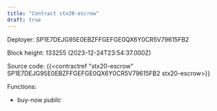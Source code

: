 ```yaml
---
title: "Contract stx20-escrow"
draft: true
---
```

Deployer: SP1E7DEJG95E0EBZFFGEFGE0QX6Y0CR5V79615FB2


 



Block height: 133255 (2023-12-24T23:54:37.000Z)

Source code: {{<contractref "stx20-escrow" SP1E7DEJG95E0EBZFFGEFGE0QX6Y0CR5V79615FB2 stx20-escrow>}}

Functions:

* buy-now _public_
